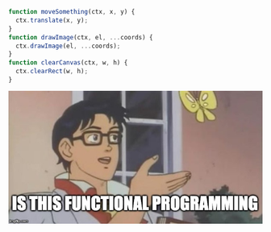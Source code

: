 ```js
function moveSomething(ctx, x, y) {
  ctx.translate(x, y);
}
function drawImage(ctx, el, ...coords) {
  ctx.drawImage(el, ...coords);
}
function clearCanvas(ctx, w, h) {
  ctx.clearRect(w, h);
}
```
<p class="fragment">
  <img src="assets/functional.jpg"/>
</p>